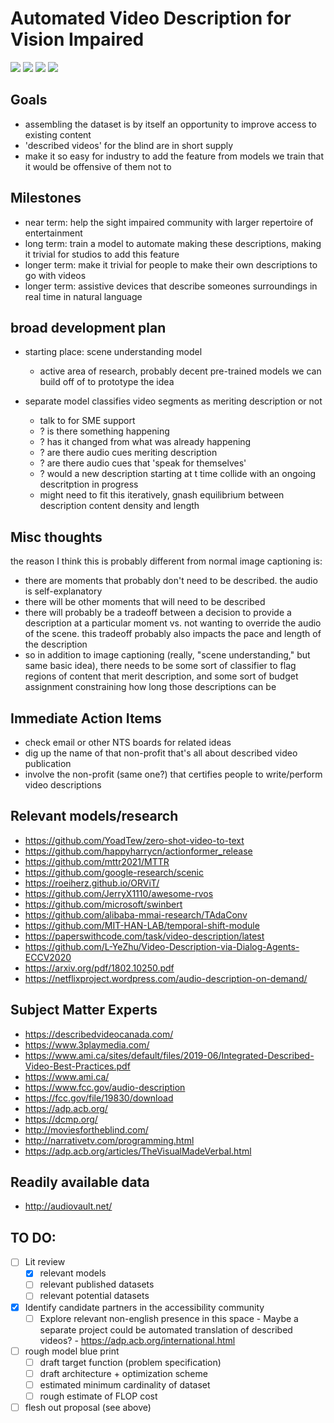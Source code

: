 # Automated Video Description for Vision Impaired

![](https://img.shields.io/badge/tag-publicgood-lightgrey)
![](https://img.shields.io/badge/tag-dataset-lightgrey)
![](https://img.shields.io/badge/tag-foundation-lightgrey)
![](https://img.shields.io/badge/tag-accessibility-lightgrey)

## Goals

* assembling the dataset is by itself an opportunity to improve access to existing content
* 'described videos' for the blind are in short supply
* make it so easy for industry to add the feature from models we train 
that it would be offensive of them not to

## Milestones

- near term: help the sight impaired community with larger repertoire of entertainment
- long term: train a model to automate making these descriptions, making it trivial for studios to add this feature
- longer term: make it trivial for people to make their own descriptions to go with videos
- longer term: assistive devices that describe someones surroundings in real time in natural language


## broad development plan

* starting place: scene understanding model
  * active area of research, probably decent pre-trained models we can build off of to prototype the idea

* separate model classifies video segments as meriting description or not
  * talk to <certification agency for people who describe videos> for SME support
  * ? is there something happening
  * ? has it changed from what was already happening
  * ? are there audio cues meriting description
  * ? are there audio cues that 'speak for themselves'
  * ? would a new description starting at t time collide with an ongoing descritption in progress
  * might need to fit this iteratively, gnash equilibrium between description content density and length
  
## Misc thoughts
 
the reason I think this is probably different from normal image captioning is:
 
* there are moments that probably don't need to be described. the audio is self-explanatory
* there will be other moments that will need to be described
* there will probably be a tradeoff between a decision to provide a description at a particular moment vs. not wanting to override the audio of the scene. this tradeoff probably also impacts the pace and length of the description
* so in addition to image captioning (really, "scene understanding," but same basic idea), there needs to be some sort of classifier to flag regions of content that merit description, and some sort of budget assignment constraining how long those descriptions can be
 

## Immediate Action Items

* check email or other NTS boards for related ideas
* dig up the name of that non-profit that's all about described video publication
* involve the non-profit (same one?) that certifies people to write/perform video descriptions
  
## Relevant models/research

* https://github.com/YoadTew/zero-shot-video-to-text
* https://github.com/happyharrycn/actionformer_release
* https://github.com/mttr2021/MTTR
* https://github.com/google-research/scenic
* https://roeiherz.github.io/ORViT/
* https://github.com/JerryX1110/awesome-rvos
* https://github.com/microsoft/swinbert
* https://github.com/alibaba-mmai-research/TAdaConv
* https://github.com/MIT-HAN-LAB/temporal-shift-module
* https://paperswithcode.com/task/video-description/latest
* https://github.com/L-YeZhu/Video-Description-via-Dialog-Agents-ECCV2020
* https://arxiv.org/pdf/1802.10250.pdf
* https://netflixproject.wordpress.com/audio-description-on-demand/

## Subject Matter Experts

* https://describedvideocanada.com/
* https://www.3playmedia.com/
* https://www.ami.ca/sites/default/files/2019-06/Integrated-Described-Video-Best-Practices.pdf
* https://www.ami.ca/
* https://www.fcc.gov/audio-description
* https://fcc.gov/file/19830/download
* https://adp.acb.org/
* https://dcmp.org/
* http://moviesfortheblind.com/
* http://narrativetv.com/programming.html
* https://adp.acb.org/articles/TheVisualMadeVerbal.html

## Readily available data

* http://audiovault.net/
 
 
## TO DO:

- [ ] Lit review
  - [x] relevant models
  - [ ] relevant published datasets
  - [ ] relevant potential datasets
- [x] Identify candidate partners in the accessibility community
  - [ ] Explore relevant non-english presence in this space
        - Maybe a separate project could be automated translation of described videos? - https://adp.acb.org/international.html
- [ ] rough model blue print
  - [ ] draft target function (problem specification)
  - [ ] draft architecture + optimization scheme
  - [ ] estimated minimum cardinality of dataset 
  - [ ] rough estimate of FLOP cost
- [ ] flesh out proposal (see above)
